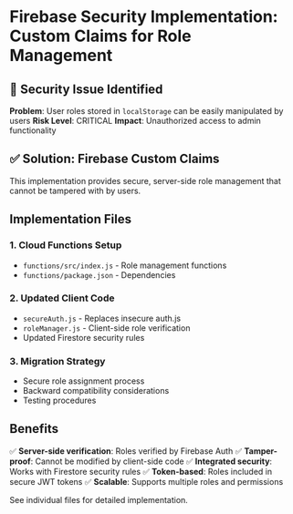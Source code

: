 # Firebase Security Implementation: Custom Claims for Role Management

## 🚨 Security Issue Identified

**Problem**: User roles stored in `localStorage` can be easily manipulated by users
**Risk Level**: CRITICAL
**Impact**: Unauthorized access to admin functionality

## ✅ Solution: Firebase Custom Claims

This implementation provides secure, server-side role management that cannot be tampered with by users.

## Implementation Files

### 1. Cloud Functions Setup

- `functions/src/index.js` - Role management functions
- `functions/package.json` - Dependencies

### 2. Updated Client Code

- `secureAuth.js` - Replaces insecure auth.js
- `roleManager.js` - Client-side role verification
- Updated Firestore security rules

### 3. Migration Strategy

- Secure role assignment process
- Backward compatibility considerations
- Testing procedures

## Benefits

✅ **Server-side verification**: Roles verified by Firebase Auth
✅ **Tamper-proof**: Cannot be modified by client-side code
✅ **Integrated security**: Works with Firestore security rules
✅ **Token-based**: Roles included in secure JWT tokens
✅ **Scalable**: Supports multiple roles and permissions

See individual files for detailed implementation.
